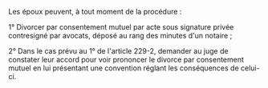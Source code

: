 Les époux peuvent, à tout moment de la procédure :

1° Divorcer par consentement mutuel par acte sous signature privée contresigné par avocats, déposé au rang des minutes d'un notaire ;

2° Dans le cas prévu au 1° de l'article 229-2, demander au juge de constater leur accord pour voir prononcer le divorce par consentement mutuel en lui présentant une convention réglant les conséquences de celui-ci.
